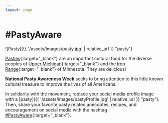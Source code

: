 ```yaml
---
layout: page
---
```


# #PastyAware

![Pasty]({{ '/assets/images/pasty.jpg' | relative_url }} "pasty")

[Pasties](https://en.wikipedia.org/wiki/Pasty){:target="_blank"} are an important cultural food for the diverse peoples of [Upper Michigan](https://en.wikipedia.org/wiki/Upper_Peninsula_of_Michigan){:target="_blank"} and the [Iron Range](https://en.wikipedia.org/wiki/Iron_Range){:target="_blank"} of Minnesota.
They are delicious!

**National Pasty Awareness Week** seeks to bring attention to this little known cultural treasure to improve the lives of all Americans. 

In solidarity with the movement, replace your social media profile image with a [pasty]({{ '/assets/images/pastyProfile.jpg' | relative_url }} "pasty").
Then, share your favorite pasty related anecdotes, recipes, and encouragement on social media with the hashtag [#PastyAware](https://twitter.com/search?f=tweets&q=%23PastyAware){:target="_blank"}. 
